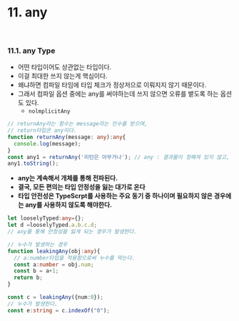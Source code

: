 # 11. any

<br>

### 11.1. any Type

- 어떤 타입이어도 상관없는 타입이다.
- 이걸 최대한 쓰지 않는게 핵심이다.
- 왜냐하면 컴파일 타임에 타입 체크가 정상저으로 이뤄지지 않기 때문이다.
- 그래서 컴파일 옵션 중에는 any를 써야하는데 쓰지 않으면 오류를 뱉도록 하는 옵션도 있다.
    - `nolmplicitAny`

```ts
// returnAny라는 함수는 message라는 인수를 받으며,
// return타입은 any이다.
function returnAny(message: any):any{
  console.log(message);
}
const any1 = returnAny('리턴은 아무거나'); // any : 결과물이 정해져 있지 않고, 무엇이든지 나올 수 있다. 
any1.toString();
``` 

- **any는 계속해서 개체를 통해 전파된다.**
- **결국, 모든 편의는 타입 안정성을 잃는 대가로 온다**
- **타입 안전성은 TypeScrpt를 사용하는 주요 동기 중 하나이며 필요하지 않은 경우에는 any를 사용하지 않도록 해야한다.**

```ts
let looselyTyped:any={};
let d =looselyTyped.a.b.c.d;
// any를 통해 안정성을 잃게 되는 경우가 발생한다.

// 누수가 발생하는 경우
function leakingAny(obj:any){
  // a:number타입을 적용함으로써 누수를 막는다.
  const a:number = obj.num;
  const b = a+1;
  return b;  
}

const c = leakingAny({num:0});
// 누수가 발생한다.
const e:string = c.indexOf("0");
```
